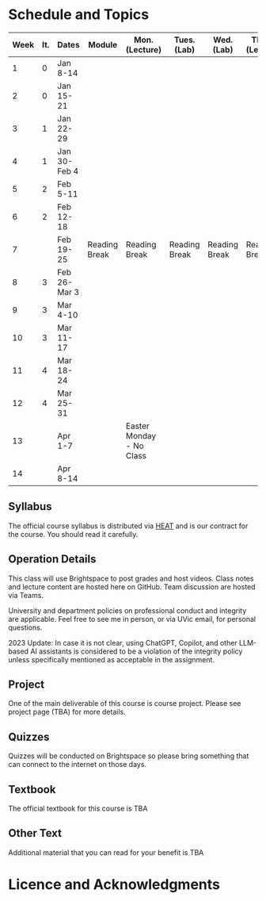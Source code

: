 # Schedule and Topics

| Week | It. | Dates | Module | Mon. (Lecture) | Tues. (Lab) | Wed. (Lab) | Thurs. (Lecture) | Sunday |  
| ----------- | ----------- | ----------- | ----------- | ----------- | ----------- | ----------- | ----------- | ----------- |
| 1 | 0 | Jan 8-14 | | | | | | |
| 2 | 0 | Jan 15-21 | |  | | | | |
| 3 | 1 | Jan 22-29 | |  | | | | |
| 4 | 1 | Jan 30-Feb 4| | | | | | |
| 5 | 2 | Feb 5-11 | | | | | | |
| 6 | 2 | Feb 12-18| | | | | | |
| 7 |  | Feb 19-25| Reading Break | Reading Break | Reading Break | Reading Break | Reading Break | Reading Break | Reading Break |
| 8 | 3 | Feb 26-Mar 3 | | | | | | |
| 9 | 3 | Mar 4-10| | | | | | |
| 10 | 3 | Mar 11-17| | | | | | |
| 11 | 4 | Mar 18-24| | | | | | |
| 12 | 4 | Mar 25-31| | | | | | |
| 13 |  | Apr 1-7 | | Easter Monday - No Class | | | | |
| 14 |  | Apr 8-14| | | | | | |

## Syllabus
The official course syllabus is distributed via [HEAT](https://heat.csc.uvic.ca/coview/course/2024011/SENG321) and is our contract for the course. You should read it carefully.

## Operation Details
This class will use Brightspace to post grades and host videos. Class notes and lecture content are hosted here on GitHub. Team discussion are hosted via Teams. 

University and department policies on professional conduct and integrity are applicable. Feel free to see me in person, or via UVic email, for personal questions.

2023 Update: In case it is not clear, using ChatGPT, Copilot, and other LLM-based AI assistants is considered to be a violation of the integrity policy unless specifically mentioned as acceptable in the assignment.

## Project
One of the main deliverable of this course is course project. Please see project page (TBA) for more details. 

## Quizzes
Quizzes will be conducted on Brightspace so please bring something that can connect to the internet on those days.

## Textbook
The official textbook for this course is TBA

## Other Text
Additional material that you can read for your benefit is TBA

# Licence and Acknowledgments
